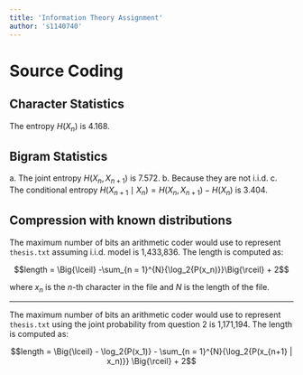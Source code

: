 ```yaml
---
title: 'Information Theory Assignment'
author: 's1140740'
---
```


# Source Coding

## Character Statistics

The entropy $H(X_n)$ is 4.168.

## Bigram Statistics

 a. The joint entropy $H(X_n, X_{n+1})$ is 7.572.
 b. Because they are not i.i.d.
 c. The conditional entropy $H(X_{n+1} \mid X_n) = H(X_n, X_{n+1}) - H(X_n)$ is 3.404.

## Compression with known distributions

The maximum number of bits an arithmetic coder would use to represent `thesis.txt` assuming i.i.d. model is 1,433,836. The length is computed as:

$$length = \Big{\lceil} -\sum_{n = 1}^{N}{\log_2{P(x_n)}}\Big{\rceil} + 2$$

where $x_n$ is the $n$-th character in the file and $N$ is the length of the file.

---

The maximum number of bits an arithmetic coder would use to represent `thesis.txt` using the joint probability from question 2 is 1,171,194. The length is computed as:

$$length = \Big{\lceil} - \log_2{P(x_1)} - \sum_{n = 1}^{N}{\log_2{P(x_{n+1} | x_n)}} \Big{\rceil} + 2$$
